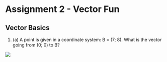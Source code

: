 # Assignment 2 - Vector Fun

## Vector Basics

1. (a) A point is given in a coordinate system: B = (7; 8). What is the vector going from (0; 0) to B?  
<img src="https://latex.codecogs.com/gif.latex?u&space;=&space;OB&space;=&space;(7-0,8-0)=(7,8)">  



